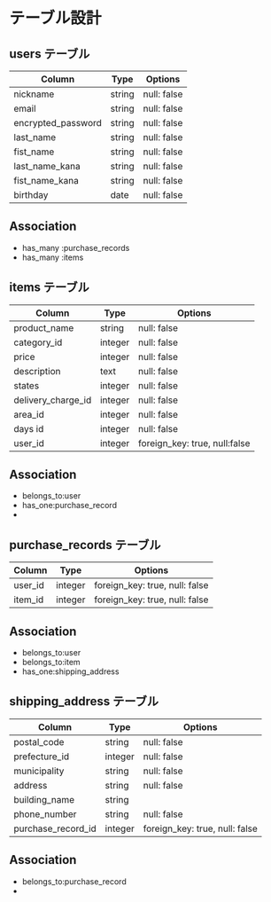 # テーブル設計

## users テーブル

| Column            | Type    | Options        |
| ---------------   | ------- | -------------- |
| nickname          | string  | null: false    |
| email             | string  | null: false    |
| encrypted_password| string  | null: false    |
| last_name         | string  | null: false    |
| fist_name         | string  | null: false    |
| last_name_kana    | string  | null: false    |
| fist_name_kana    | string  | null: false    |
| birthday          | date    | null: false    |

## Association
- has_many :purchase_records
- has_many :items


## items テーブル

| Column             | Type       | Options                      |
| ------------------ | ---------- | ---------------------------- |
| product_name       | string     | null: false                  |
| category_id        | integer    | null: false                  |
| price              | integer    | null: false                  |
| description        | text       | null: false                  |
| states             | integer    | null: false                  |
| delivery_charge_id | integer    | null: false                  |
| area_id            | integer    | null: false                  |
| days id            | integer    | null: false                  |
| user_id            | integer    | foreign_key: true, null:false|

## Association
- belongs_to:user
- has_one:purchase_record
- 


## purchase_records テーブル

| Column             | Type        | Options                       |
| ---------------    | ----------- | ----------------------------- |
| user_id            | integer     | foreign_key: true, null: false|
| item_id            | integer     | foreign_key: true, null: false|


## Association
- belongs_to:user
- belongs_to:item
- has_one:shipping_address


## shipping_address テーブル

| Column             | Type         | Options                       |
| ------------------ | ------------ | ----------------------------- |
| postal_code        |   string     | null: false                   |
| prefecture_id      |    integer   | null: false                   |
| municipality       |   string     | null: false                   |
| address            |   string     | null: false                   |
| building_name      |   string     |                               |
| phone_number       |   string     | null: false                   |
| purchase_record_id | integer      | foreign_key: true, null: false|

## Association
 - belongs_to:purchase_record
 - 